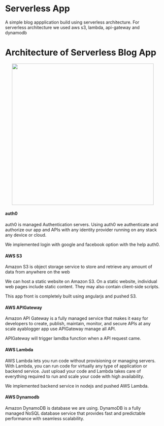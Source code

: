 # Serverless App
A simple blog appplication build using serverless architecture. 
For serverless architecture we used aws s3, lambda, api-gateway and dynamodb 

# Architecture of Serverless Blog App
<p align="center">
  <img width="460" height="460" src="https://raw.githubusercontent.com/mohamedsahadkp/serverless/master/resource/architecture.jpg">
</p>

#### auth0
auth0 is managed Authentication servers.
Using auth0 we authenticate and authorize our app and APIs with any identity provider running on any stack any device or cloud.

We implemented login with google and facebook option with the help auth0.

#### AWS S3
Amazon S3 is object storage service to store and retrieve any amount of data from anywhere on the web

We can host a static website on Amazon S3. On a static website, individual web pages include static content. 
They may also contain client-side scripts.

This app front is completely built using angularjs and pushed S3.

#### AWS APIGateway
Amazon API Gateway is a fully managed service that makes it easy for developers to create, publish, maintain, monitor, and secure APIs at any scale
ayablogger app use APIGateway manage all API.

APIGateway will trigger lamdba function when a API request came.

#### AWS Lambda
AWS Lambda lets you run code without provisioning or managing servers. With Lambda, you can run code for virtually any type of application or backend service. 
Just upload your code and Lambda takes care of everything required to run and scale your code with high availability.

We implemented backend service in nodejs and pushed AWS Lambda.

#### AWS Dynamodb
Amazon DynamoDB is database we are using.
DynamoDB is a fully managed NoSQL database service that provides fast and predictable performance with seamless scalability.
